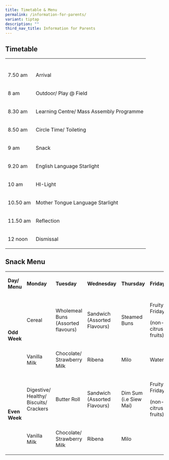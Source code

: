 ```yaml
---
title: Timetable & Menu
permalink: /information-for-parents/
variant: tiptap
description: ""
third_nav_title: Information for Parents
---
```

<h2>Timetable</h2>
<table style="minWidth: 50px">
<colgroup>
<col>
<col>
</colgroup>
<tbody>
<tr>
<th rowspan="1" colspan="1">
<p></p>
</th>
<th rowspan="1" colspan="1">
<p></p>
</th>
</tr>
<tr>
<td rowspan="1" colspan="1">
<p>7.50 am</p>
</td>
<td rowspan="1" colspan="1">
<p>Arrival</p>
</td>
</tr>
<tr>
<td rowspan="1" colspan="1">
<p>8 am</p>
</td>
<td rowspan="1" colspan="1">
<p>Outdoor/ Play @ Field</p>
</td>
</tr>
<tr>
<td rowspan="1" colspan="1">
<p>8.30 am</p>
</td>
<td rowspan="1" colspan="1">
<p>Learning Centre/ Mass Assembly Programme</p>
</td>
</tr>
<tr>
<td rowspan="1" colspan="1">
<p>8.50 am</p>
</td>
<td rowspan="1" colspan="1">
<p>Circle Time/ Toileting</p>
</td>
</tr>
<tr>
<td rowspan="1" colspan="1">
<p>9 am</p>
</td>
<td rowspan="1" colspan="1">
<p>Snack</p>
</td>
</tr>
<tr>
<td rowspan="1" colspan="1">
<p>9.20 am</p>
</td>
<td rowspan="1" colspan="1">
<p>English Language Starlight</p>
</td>
</tr>
<tr>
<td rowspan="1" colspan="1">
<p>10 am</p>
</td>
<td rowspan="1" colspan="1">
<p>HI-Light</p>
</td>
</tr>
<tr>
<td rowspan="1" colspan="1">
<p>10.50 am</p>
</td>
<td rowspan="1" colspan="1">
<p>Mother Tongue Language Starlight</p>
</td>
</tr>
<tr>
<td rowspan="1" colspan="1">
<p>11.50 am</p>
</td>
<td rowspan="1" colspan="1">
<p>Reflection</p>
</td>
</tr>
<tr>
<td rowspan="1" colspan="1">
<p>12 noon</p>
</td>
<td rowspan="1" colspan="1">
<p>Dismissal</p>
</td>
</tr>
</tbody>
</table>
<h2>Snack Menu</h2>
<table style="minWidth: 150px">
<colgroup>
<col>
<col>
<col>
<col>
<col>
<col>
</colgroup>
<tbody>
<tr>
<td rowspan="1" colspan="1">
<p><strong>Day/ Menu</strong>
</p>
</td>
<td rowspan="1" colspan="1">
<p><strong>Monday</strong>
</p>
</td>
<td rowspan="1" colspan="1">
<p><strong>Tuesday</strong>
</p>
</td>
<td rowspan="1" colspan="1">
<p><strong>Wednesday</strong>
</p>
</td>
<td rowspan="1" colspan="1">
<p><strong>Thursday</strong>
</p>
</td>
<td rowspan="1" colspan="1">
<p><strong>Friday</strong>
</p>
</td>
</tr>
<tr>
<td rowspan="2" colspan="1">
<p><strong>Odd Week</strong>
</p>
</td>
<td rowspan="1" colspan="1">
<p>Cereal</p>
</td>
<td rowspan="1" colspan="1">
<p>Wholemeal Buns (Assorted flavours)</p>
</td>
<td rowspan="1" colspan="1">
<p>Sandwich (Assorted Flavours)</p>
</td>
<td rowspan="1" colspan="1">
<p>Steamed Buns</p>
</td>
<td rowspan="1" colspan="1">
<p>Fruity Friday!</p>
<p>(non-citrus fruits)</p>
</td>
</tr>
<tr>
<td rowspan="1" colspan="1">
<p>Vanilla Milk</p>
</td>
<td rowspan="1" colspan="1">
<p>Chocolate/ Strawberry Milk</p>
</td>
<td rowspan="1" colspan="1">
<p>Ribena</p>
</td>
<td rowspan="1" colspan="1">
<p>Milo</p>
</td>
<td rowspan="1" colspan="1">
<p>Water</p>
</td>
</tr>
<tr>
<td rowspan="2" colspan="1">
<p><strong>Even Week</strong>
</p>
</td>
<td rowspan="1" colspan="1">
<p>Digestive/ Healthy/ Biscuits/ Crackers</p>
</td>
<td rowspan="1" colspan="1">
<p>Butter Roll</p>
</td>
<td rowspan="1" colspan="1">
<p>Sandwich (Assorted Flavours)</p>
</td>
<td rowspan="1" colspan="1">
<p>Dim Sum (i.e Siew Mai)</p>
</td>
<td rowspan="1" colspan="1">
<p>Fruity Friday!</p>
<p>(non-citrus fruits)</p>
</td>
</tr>
<tr>
<td rowspan="1" colspan="1">
<p>Vanilla Milk</p>
</td>
<td rowspan="1" colspan="1">
<p>Chocolate/ Strawberry Milk</p>
</td>
<td rowspan="1" colspan="1">
<p>Ribena</p>
</td>
<td rowspan="1" colspan="1">
<p>Milo</p>
</td>
<td rowspan="1" colspan="1">
<p></p>
</td>
</tr>
</tbody>
</table>
<p></p>